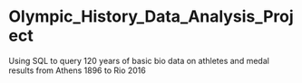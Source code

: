 # Olympic_History_Data_Analysis_Project
Using SQL to query 120 years of basic bio data on athletes and medal results from Athens 1896 to Rio 2016
